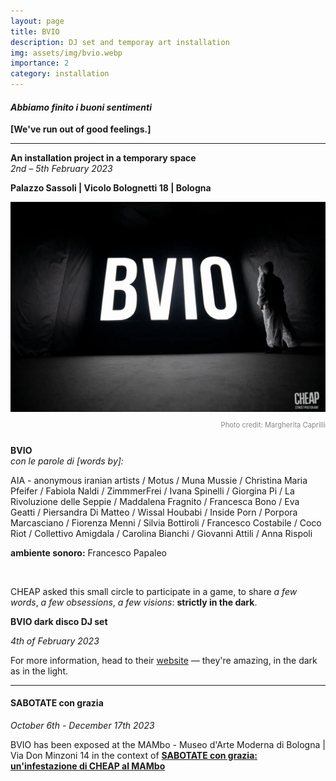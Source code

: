 ```yaml
---
layout: page
title: BVIO
description: DJ set and temporay art installation
img: assets/img/bvio.webp
importance: 2
category: installation
---
```


#### _Abbiamo finito i buoni sentimenti_

**[We've run out of good feelings.]**

---

**An installation project in a temporary space**  
_2nd – 5th February 2023_

**Palazzo Sassoli \| Vicolo Bolognetti 18 \| Bologna**

<p>

<img src="/assets/img/BVIO-05.webp" alt="BVIO Installation" style="max-width: 100%; height: auto; display: block; margin: 0 auto;" />

<div style="text-align: right; font-size: 0.8em; color: #888; margin-bottom: 25px;">
  Photo credit: Margherita Caprilli
</div>

</p>

**BVIO**  
_con le parole di [words by]:_

AIA - anonymous iranian artists / Motus / Muna Mussie / Christina Maria Pfeifer / Fabiola Naldi / ZimmmerFrei / Ivana Spinelli / Giorgina Pi / La Rivoluzione delle Seppie / Maddalena Fragnito / Francesca Bono / Eva Geatti / Piersandra Di Matteo / Wissal Houbabi / Inside Porn / Porpora Marcasciano / Fiorenza Menni / Silvia Bottiroli / Francesco Costabile / Coco Riot / Collettivo Amigdala / Carolina Bianchi / Giovanni Attili / Anna Rispoli

**ambiente sonoro:** Francesco Papaleo

<br>

CHEAP asked this small circle to participate in a game, to share _a few words_, _a few obsessions_, _a few visions_: **strictly in the dark**.

**BVIO dark disco DJ set**

_4th of February 2023_

For more information, head to their [website](https://www.cheapfestival.it/bvio-un-progetto-di-cheap-dal-2-al-5-febbraio-a-bologna/) — they're amazing, in the dark as in the light.

---

#### SABOTATE con grazia

_October 6th - December 17th 2023_

BVIO has been exposed at the MAMbo - Museo d'Arte Moderna di Bologna \| Via Don Minzoni 14
in the context of [**SABOTATE con grazia: un'infestazione di CHEAP al MAMbo**](https://www.cheapfestival.it/sabotate-con-grazia-uninfestazione-di-cheap-al-mambo/)
